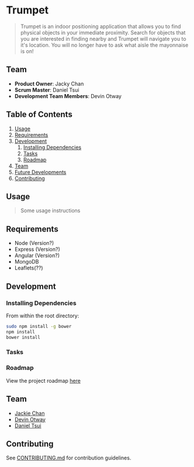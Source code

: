 # Trumpet

> Trumpet is an indoor positioning application that allows you to find physical objects in your immediate proximity. Search for objects that you are interested in finding nearby and Trumpet will navigate you to it's location. You will no longer have to ask what aisle the mayonnaise is on!

## Team

  - __Product Owner__: Jacky Chan
  - __Scrum Master__: Daniel Tsui
  - __Development Team Members__: Devin Otway

## Table of Contents

1. [Usage](#Usage)
1. [Requirements](#requirements)
1. [Development](#development)
    1. [Installing Dependencies](#installing-dependencies)
    1. [Tasks](#tasks)
    1. [Roadmap](#roadmap)
1. [Team](#team)
1. [Future Developments](#future-developments)
1. [Contributing](#contributing)

## Usage

> Some usage instructions

## Requirements

- Node (Version?)
- Express (Version?)
- Angular (Version?)
- MongoDB
- Leaflets(??)

## Development

### Installing Dependencies

From within the root directory:

```sh
sudo npm install -g bower
npm install
bower install
```

### Tasks

### Roadmap

View the project roadmap [here](https://github.com/JollyPhantom/Trumpet/issues)

## Team
- [Jackie Chan](https://github.com/chikeichan)
- [Devin Otway](https://github.com/TroutZen)
- [Daniel Tsui](https://github.com/sdtsui)

## Contributing

See [CONTRIBUTING.md](https://github.com/JollyPhantom/Trumpet/blob/master/CONTRIBUTING.md) for contribution guidelines.
